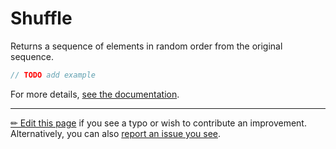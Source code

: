 # Shuffle

Returns a sequence of elements in random order from the original sequence.

```c# --destination-file ../code/Program.cs --region statements --project ../code/TryMoreLinq.csproj
// TODO add example
```

For more details, [see the documentation][doc].

---

[&#x270F; Edit this page][edit] if you see a typo or wish to contribute an
improvement. Alternatively, you can also [report an issue you see][issue].


[edit]: https://github.com/morelinq/try/edit/master/shuffle.md
[issue]: https://github.com/morelinq/try/issues/new?title=Shuffle
[doc]: https://morelinq.github.io/3.1/ref/api/html/Overload_MoreLinq_MoreEnumerable_Shuffle.htm
